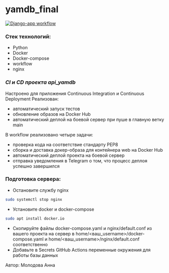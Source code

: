 # yamdb_final

[![Django-app workflow](https://github.com/AnnaMolodova/yamdb_final/actions/workflows/yamdb_workflow.yml/badge.svg)](https://github.com/AnnaMolodova/yamdb_final/actions/workflows/yamdb_workflow.yml)

### Стек технологий:
- Python
- Docker
- Docker-compose
- workflow
- nginx

### _CI и CD проекта api_yamdb_
Настроено для приложения Continuous Integration и Continuous Deployment
Реализован:
- автоматический запуск тестов
- обновление образов на Docker Hub
- автоматический деплой на боевой сервер при пуше в главную ветку main

В workflow реализовано четыре задачи:
- проверка кода на соответствие стандарту PEP8
- сборка и доставка докер-образа для контейнера web на Docker Hub
- автоматический деплой проекта на боевой сервер
- отправка уведомления в Telegram о том, что процесс деплоя успешно завершился

### Подготовка сервера:
- Остановите службу nginx
```sh
sudo systemctl stop nginx
```
- Установите docker и docker-compose
```sh
sudo apt install docker.io
```
- Скопируйте файлы docker-compose.yaml и nginx/default.conf из вашего проекта на сервер в home/<ваш_username>/docker-compose.yaml и home/<ваш_username>/nginx/default.conf соответственно
- Добавьте в Secrets GitHub Actions переменные окружения для работы базы данных

Автор: Молодова Анна
